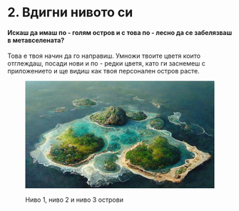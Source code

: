 # 2. Вдигни нивото си

#### Искаш да имаш по - голям остров и с това по - лесно да се забелязваш в метавселената?

Това е твоя начин да го направиш. Умножи твоите цветя които отглеждаш, посади нови и по - редки цветя, като ги заснемеш с приложението и ще видиш как твоя персонален остров расте.

<figure><img src="../../.gitbook/assets/image (1).png" alt=""><figcaption><p>Ниво 1, ниво 2 и ниво 3 острови</p></figcaption></figure>

